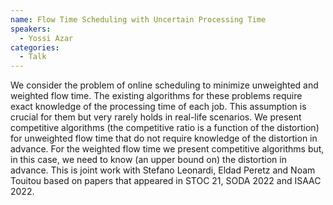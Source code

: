 ```yaml
---
name: Flow Time Scheduling with Uncertain Processing Time
speakers:
  - Yossi Azar
categories:
  - Talk
---
```


We consider the problem of online scheduling to minimize unweighted and weighted flow time. The existing algorithms for these problems require exact knowledge of the processing time of each job. This assumption is crucial for them but very rarely holds in real-life scenarios. We present competitive algorithms (the competitive ratio is a function of the distortion) for unweighted flow time that do not require knowledge of the distortion in advance. For the weighted flow time we present competitive algorithms but, in this case, we need to know (an upper bound on) the distortion in advance.
This is joint work with Stefano Leonardi, Eldad Peretz and Noam Touitou based on papers that appeared in STOC 21, SODA 2022 and ISAAC 2022.
